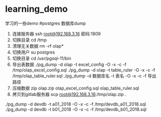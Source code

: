 # learning_demo
学习的一些demo
#postgres 数据库dump
1. 连接服务器
ssh root@192.168.3.16
密码:1809
2. 切换目录
cd /tmp
3. 清理无关数据
rm -rf olap*
4. 切换用户
su postgres
5. 切换目录
cd /usr/pgsql-11/bin
6. 导出表数据
./pg_dump -d olap -t excel_config -O -x -c -f /tmp/olap_excel_config.sql
./pg_dump -d olap -t table_ruler -O -x -c -f /tmp/olap_table_ruler.sql
./pg_dump -d 数据库名 -t 表名 -O -x -c -f 导出路径
7. 压缩数据
zip olap.zip olap_excel_config.sql olap_table_ruler.sql
8. 拷贝到gitlab服务器
scp root@192.168.3.16:/tmp/olap.zip .






./pg_dump -d devdb -t a01_2018 -O -x -c -f /tmp/devdb_a01_2018.sql
./pg_dump -d devdb -t b01_2018 -O -x -c -f /tmp/devdb_b01_2018.sql